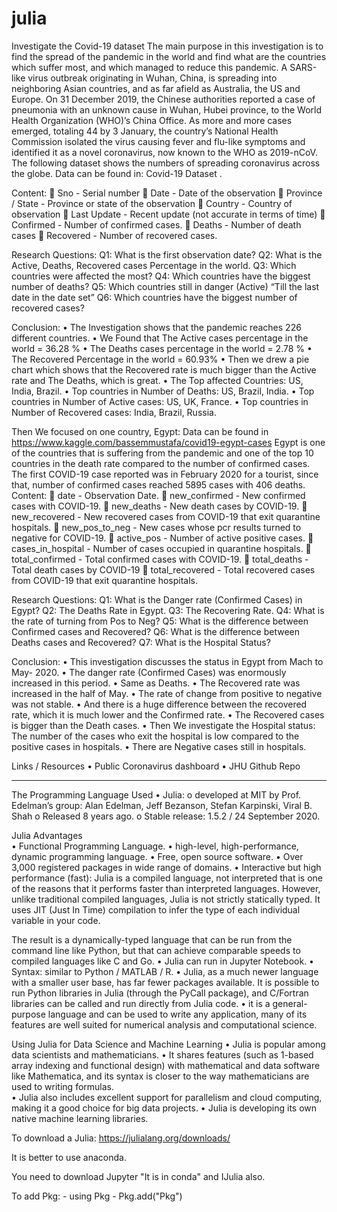 # julia

Investigate the Covid-19 dataset
The main purpose in this investigation is to find the spread of the pandemic in the world and find what are the countries which suffer most, and which managed to reduce this pandemic.
A SARS-like virus outbreak originating in Wuhan, China, is spreading into neighboring Asian countries, and as far afield as Australia, the US and Europe.
On 31 December 2019, the Chinese authorities reported a case of pneumonia with an unknown cause in Wuhan, Hubei province, to the World Health Organization (WHO)’s China Office. As more and more cases emerged, totaling 44 by 3 January, the country’s National Health Commission isolated the virus causing fever and flu-like symptoms and identified it as a novel coronavirus, now known to the WHO as 2019-nCoV.
The following dataset shows the numbers of spreading coronavirus across the globe.
Data can be found in: Covid-19 Dataset .

Content:
	Sno - Serial number
	Date - Date of the observation
	Province / State - Province or state of the observation
	Country - Country of observation
	Last Update - Recent update (not accurate in terms of time)
	Confirmed - Number of confirmed cases.
	Deaths - Number of death cases
	Recovered - Number of recovered cases.


Research Questions:
Q1: What is the first observation date?
Q2: What is the Active, Deaths, Recovered cases Percentage in the world.
Q3: Which countries were affected the most?
Q4: Which countries have the biggest number of deaths?
Q5: Which countries still in danger (Active) “Till the last date in the date set”
Q6: Which countries have the biggest number of recovered cases?

Conclusion:
•	The Investigation shows that the pandemic reaches 226 different countries.
•	We Found that The Active cases percentage in the world = 36.28 %
•	The Deaths cases percentage in the world = 2.78 %
•	The Recovered Percentage in the world = 60.93%
•	Then we drew a pie chart which shows that the Recovered rate is much bigger than the Active rate and The Deaths, which is great.
•	The Top affected Countries: US, India, Brazil.
•	Top countries in Number of Deaths: US, Brazil, India.
•	Top countries in Number of Active cases: US, UK, France.
•	Top countries in Number of Recovered cases: India, Brazil, Russia.

Then We focused on one country, Egypt:
Data can be found in https://www.kaggle.com/bassemmustafa/covid19-egypt-cases
Egypt is one of the countries that is suffering from the pandemic and one of the top 10 countries in the death rate compared to the number of confirmed cases.
The first COVID-19 case reported was in February 2020 for a tourist, since that, number of confirmed cases reached 5895 cases with 406 deaths.
Content:
	date - Observation Date.
	new_confirmed - New confirmed cases with COVID-19.
	new_deaths - New death cases by COVID-19.
	new_recovered - New recovered cases from COVID-19 that exit quarantine hospitals.
	new_pos_to_neg - New cases whose pcr results turned to negative for COVID-19. 
	active_pos - Number of active positive cases.
	cases_in_hospital - Number of cases occupied in quarantine hospitals.
	total_confirmed - Total confirmed cases with COVID-19.
	total_deaths - Total death cases by COVID-19
	total_recovered - Total recovered cases from COVID-19 that exit quarantine hospitals.


Research Questions:
Q1: What is the Danger rate (Confirmed Cases) in Egypt? 
Q2: The Deaths Rate in Egypt. 
Q3: The Recovering Rate.
Q4: What is the rate of turning from Pos to Neg?
Q5: What is the difference between Confirmed cases and Recovered?
Q6: What is the difference between Deaths cases and Recovered?
Q7: What is the Hospital Status?

Conclusion:
•	This investigation discusses the status in Egypt from Mach to May- 2020.
•	The danger rate (Confirmed Cases) was enormously increased in this period.
•	Same as Deaths.
•	The Recovered rate was increased in the half of May.
•	The rate of change from positive to negative was not stable. 
•	And there is a huge difference between the recovered rate, which it is much lower and the Confirmed rate.
•	The Recovered cases is bigger than the Death cases.
•	Then We investigate the Hospital status: The number of the cases who exit the hospital is low compared to the positive cases in hospitals.
•	There are Negative cases still in hospitals. 

Links / Resources
•	Public Coronavirus dashboard
•	JHU Github Repo
<hr>

The Programming Language Used 
• Julia: 
o developed at MIT by Prof. Edelman’s group: 
 Alan Edelman, Jeff Bezanson, Stefan 
Karpinski, Viral B.   Shah o Released 8 years ago. o Stable release: 1.5.2 / 24 September 2020. 
 
Julia Advantages  
•	Functional Programming Language. 
•	high-level, high-performance, dynamic programming language. 
•	Free, open source software. 
•	Over 3,000 registered packages in wide range of domains. 
•	Interactive but high performance (fast): 
Julia is a compiled language, not interpreted that is one of the reasons that it performs faster than interpreted languages. However, unlike traditional compiled languages, Julia is not strictly statically typed. It uses JIT (Just In Time) compilation to infer the type of each individual variable in your code.  
 
The result is a dynamically-typed language that can be run from the command line like Python, but that can achieve comparable speeds to compiled languages like C and Go. 
•	Julia can run in Jupyter Notebook. 
•	Syntax: similar to Python / MATLAB / R. 
•	Julia, as a much newer language with a smaller user base, has far fewer packages available. 
 It is possible to run Python libraries in Julia (through 
the 	PyCall	 package), and C/Fortran libraries can be 
called and run directly from Julia code. 
•	it is a general-purpose language and can be used to write any application, many of its features are well suited for numerical analysis and computational science. 
 
Using Julia for Data Science and Machine Learning 
•	Julia is popular among data scientists and mathematicians. 
•	It shares features (such as 1-based array indexing and functional design) with mathematical and data software like Mathematica, and its syntax is closer to the way mathematicians are used to writing formulas.  
•	Julia also includes excellent support for parallelism and cloud computing, making it a good choice for big data projects. 
•	Julia is developing its own native machine learning libraries. 




To download a Julia: https://julialang.org/downloads/

It is better to use anaconda.

You need to download Jupyter "It is in conda" and IJulia also. 

To add Pkg: - using Pkg
 	 - Pkg.add("Pkg")

